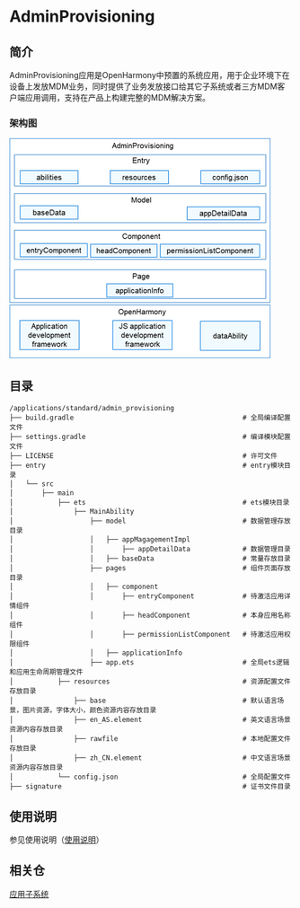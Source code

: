 # AdminProvisioning

## 简介

AdminProvisioning应用是OpenHarmony中预置的系统应用，用于企业环境下在设备上发放MDM业务，同时提供了业务发放接口给其它子系统或者三方MDM客户端应用调用，支持在产品上构建完整的MDM解决方案。

### 架构图

![](figures/adminProvisioning_architecture.png)

## 目录

```
/applications/standard/admin_provisioning
├── build.gradle                                          # 全局编译配置文件
├── settings.gradle                                       # 编译模块配置文件
├── LICENSE                                               # 许可文件
├── entry                                                 # entry模块目录
│   └── src
│       ├── main
│           ├── ets                                       # ets模块目录
│               ├── MainAbility
│                   ├── model                             # 数据管理存放目录
│                   │   ├── appMagagementImpl
│                   │       ├── appDetailData             # 数据管理目录
│                   │   ├── baseData                      # 常量存放目录
│                   ├── pages                             # 组件页面存放目录
│                   │   ├── component
│                   │       ├── entryComponent            # 待激活应用详情组件
│                   │       ├── headComponent             # 本身应用名称组件
│                   │       ├── permissionListComponent   # 待激活应用权限组件
│                   │   ├── applicationInfo
│                   ├── app.ets                           # 全局ets逻辑和应用生命周期管理文件
│           ├── resources                                 # 资源配置文件存放目录
│               ├── base                                  # 默认语言场景，图片资源，字体大小，颜色资源内容存放目录
│               ├── en_AS.element                         # 英文语言场景资源内容存放目录
│               ├── rawfile                               # 本地配置文件存放目录
│               ├── zh_CN.element                         # 中文语言场景资源内容存放目录
│           └── config.json                               # 全局配置文件
├── signature                                             # 证书文件目录
```
## 使用说明

   参见使用说明（[使用说明](./doc/Instructions.md)）

## 相关仓

[应用子系统](https://gitee.com/openharmony/docs/blob/master/zh-cn/readme/%E7%B3%BB%E7%BB%9F%E5%BA%94%E7%94%A8.md)


